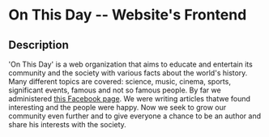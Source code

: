 # On This Day -- Website's Frontend

## Description
'On This Day' is a web organization that aims to educate and entertain its community and the society with various facts about the world's history. Many different topics are covered: science, music, cinema, sports, significant events, famous and not so famous people. By far we administered [this Facebook page](https://www.facebook.com/natoziden681/). We were writing articles thatwe found interesting and the people were happy. Now we seek to grow our community even further and to give everyone a chance to be an author and share his interests with the society.